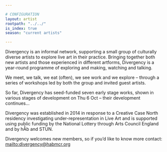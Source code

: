 ```yaml
---

# CONFIGURATION
layout: artist
rootpath: "../../"
is_index: true
season: "current artists"

---
```

Divergency is an informal network, supporting a small group of culturally diverse artists to explore live art in their practice. Bringing together both new artists and those experienced in different artforms, Divergency is a year-round programme of exploring and making, watching and talking.        

We meet, we talk, we eat (often), we see work and we explore – through a series of workshops led by both the group and invited guest artists.        

So far, Divergency has seed-funded seven early stage works, shown in various stages of development on Thu 6 Oct – their development continues…        

Divergency was established in 2014 in response to a Creative Case North residency investigating under-representation in Live Art and is supported using public funding by the National Lottery through Arts Council England and by hÅb and STUN.        

Divergency welcomes new members, so if you’d like to know more contact: <mailto:divergency@habmcr.org>        
    